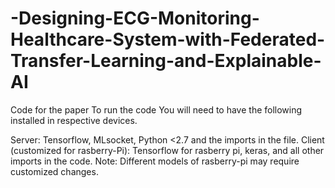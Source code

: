 # -Designing-ECG-Monitoring-Healthcare-System-with-Federated-Transfer-Learning-and-Explainable-AI
Code for the paper
To run the code You will need to have the following installed in respective devices.

Server: Tensorflow, MLsocket, Python <2.7 and the imports in the file.
Client (customized for rasberry-Pi): Tensorflow for rasberry pi, keras, and all other imports in the code.
Note: Different models of rasberry-pi may require customized changes. 
